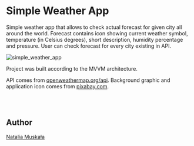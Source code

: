 # Simple Weather App

Simple weather app that allows to check actual forecast for given city all around the world. Forecast contains icon showing current weather symbol, temperature (in Celsius degrees), short description, humidity percentage and pressure. User can check forecast for every city existing in API.

![simple_weather_app](https://user-images.githubusercontent.com/56269299/112500007-49e8e300-8d88-11eb-9f7d-10089cac3144.png)

Project was built according to the MVVM architecture. 

API comes from [openweathermap.org/api](https://openweathermap.org/api). Background graphic and application icon comes from [pixabay.com](https://pixabay.com).

<br/><br/>

## Author

[Natalia Muskała](https://github.com/natalia-mus)
